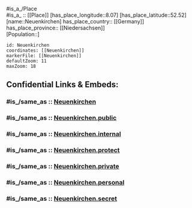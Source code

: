 ﻿---
confidential: public
isDeleted: false
location:
- 52.52
- 8.07
mapmarker: city
mapzoom:
- 7
- 12
SpocWebEntityId: 32811
tags:
- geo/City
type: City
---

#is_a_/Place  
#is_a_ :: [[Place]] 
[has_place_longitude::8.07] 
[has_place_latitude::52.52] 
[name::Neuenkirchen] 
has_place_country:: [[Germany]]  
has_place_province:: [[Niedersachsen]]  
[Population::] 



```leaflet
id: Neuenkirchen
coordinates: [[Neuenkirchen]] 
markerFile: [[Neuenkirchen]] 
defaultZoom: 11 
maxZoom: 18
```


## Confidential Links & Embeds: 

### #is_/same_as :: [Neuenkirchen](/_Standards/Earth/Continent/Europe/Europe~Central/Germany/Germany~West/Niedersachsen/counties~Niedersachsen/Vechta/cities~Vechta/Neuenkirchen-Vörden/boroughs~Neuenkirchen-Vörden/Neuenkirchen.md) 

### #is_/same_as :: [Neuenkirchen.public](/_public/Earth/Continent/Europe/Europe~Central/Germany/Germany~West/Niedersachsen/counties~Niedersachsen/Vechta/cities~Vechta/Neuenkirchen-Vörden/boroughs~Neuenkirchen-Vörden/Neuenkirchen.public.md) 

### #is_/same_as :: [Neuenkirchen.internal](/_internal/Earth/Continent/Europe/Europe~Central/Germany/Germany~West/Niedersachsen/counties~Niedersachsen/Vechta/cities~Vechta/Neuenkirchen-Vörden/boroughs~Neuenkirchen-Vörden/Neuenkirchen.internal.md) 

### #is_/same_as :: [Neuenkirchen.protect](/_protect/Earth/Continent/Europe/Europe~Central/Germany/Germany~West/Niedersachsen/counties~Niedersachsen/Vechta/cities~Vechta/Neuenkirchen-Vörden/boroughs~Neuenkirchen-Vörden/Neuenkirchen.protect.md) 

### #is_/same_as :: [Neuenkirchen.private](/_private/Earth/Continent/Europe/Europe~Central/Germany/Germany~West/Niedersachsen/counties~Niedersachsen/Vechta/cities~Vechta/Neuenkirchen-Vörden/boroughs~Neuenkirchen-Vörden/Neuenkirchen.private.md) 

### #is_/same_as :: [Neuenkirchen.personal](/_personal/Earth/Continent/Europe/Europe~Central/Germany/Germany~West/Niedersachsen/counties~Niedersachsen/Vechta/cities~Vechta/Neuenkirchen-Vörden/boroughs~Neuenkirchen-Vörden/Neuenkirchen.personal.md) 

### #is_/same_as :: [Neuenkirchen.secret](/_secret/Earth/Continent/Europe/Europe~Central/Germany/Germany~West/Niedersachsen/counties~Niedersachsen/Vechta/cities~Vechta/Neuenkirchen-Vörden/boroughs~Neuenkirchen-Vörden/Neuenkirchen.secret.md)

